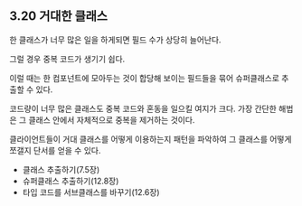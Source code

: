 ## 3.20 거대한 클래스

한 클래스가 너무 많은 일을 하게되면 필드 수가 상당히 늘어난다.

그럴 경우 중복 코드가 생기기 쉽다.

이럴 때는 한 컴포넌트에 모아두는 것이 합당해 보이는 필드들을 묶어 슈퍼클래스로 추출할 수 있다.

코드량이 너무 많은 클래스도 중복 코드와 혼동을 일으킬 여지가 크다. 가장 간단한 해법은 그 클래스 안에서 자체적으로 중복을 제거하는 것이다.

클라이언트들이 거대 클래스를 어떻게 이용하는지 패턴을 파악하여 그 클래스를 어떻게 쪼갤지 단서를 얻을 수 있다.

- 클래스 추출하기(7.5장)
- 슈퍼클래스 추출하기(12.8장)
- 타입 코드를 서브클래스를 바꾸기(12.6장)
